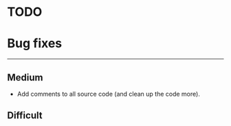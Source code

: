 TODO
====

# Bug fixes
-----------


## Medium

- Add comments to all source code (and clean up the code more).

## Difficult
	
